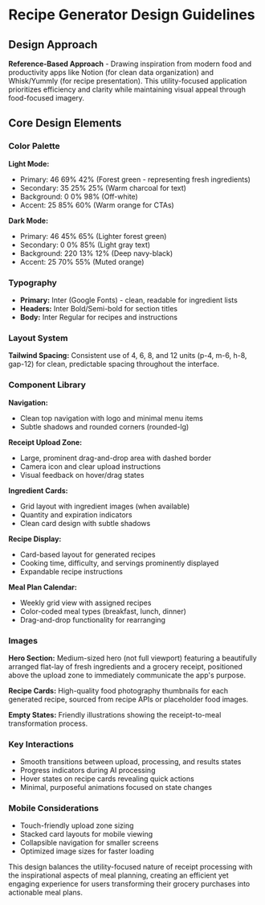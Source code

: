 # Recipe Generator Design Guidelines

## Design Approach
**Reference-Based Approach** - Drawing inspiration from modern food and productivity apps like Notion (for clean data organization) and Whisk/Yummly (for recipe presentation). This utility-focused application prioritizes efficiency and clarity while maintaining visual appeal through food-focused imagery.

## Core Design Elements

### Color Palette
**Light Mode:**
- Primary: 46 69% 42% (Forest green - representing fresh ingredients)
- Secondary: 35 25% 25% (Warm charcoal for text)
- Background: 0 0% 98% (Off-white)
- Accent: 25 85% 60% (Warm orange for CTAs)

**Dark Mode:**
- Primary: 46 45% 65% (Lighter forest green)
- Secondary: 0 0% 85% (Light gray text)
- Background: 220 13% 12% (Deep navy-black)
- Accent: 25 70% 55% (Muted orange)

### Typography
- **Primary:** Inter (Google Fonts) - clean, readable for ingredient lists
- **Headers:** Inter Bold/Semi-bold for section titles
- **Body:** Inter Regular for recipes and instructions

### Layout System
**Tailwind Spacing:** Consistent use of 4, 6, 8, and 12 units (p-4, m-6, h-8, gap-12) for clean, predictable spacing throughout the interface.

### Component Library

**Navigation:**
- Clean top navigation with logo and minimal menu items
- Subtle shadows and rounded corners (rounded-lg)

**Receipt Upload Zone:**
- Large, prominent drag-and-drop area with dashed border
- Camera icon and clear upload instructions
- Visual feedback on hover/drag states

**Ingredient Cards:**
- Grid layout with ingredient images (when available)
- Quantity and expiration indicators
- Clean card design with subtle shadows

**Recipe Display:**
- Card-based layout for generated recipes
- Cooking time, difficulty, and servings prominently displayed
- Expandable recipe instructions

**Meal Plan Calendar:**
- Weekly grid view with assigned recipes
- Color-coded meal types (breakfast, lunch, dinner)
- Drag-and-drop functionality for rearranging

### Images
**Hero Section:** Medium-sized hero (not full viewport) featuring a beautifully arranged flat-lay of fresh ingredients and a grocery receipt, positioned above the upload zone to immediately communicate the app's purpose.

**Recipe Cards:** High-quality food photography thumbnails for each generated recipe, sourced from recipe APIs or placeholder food images.

**Empty States:** Friendly illustrations showing the receipt-to-meal transformation process.

### Key Interactions
- Smooth transitions between upload, processing, and results states
- Progress indicators during AI processing
- Hover states on recipe cards revealing quick actions
- Minimal, purposeful animations focused on state changes

### Mobile Considerations
- Touch-friendly upload zone sizing
- Stacked card layouts for mobile viewing
- Collapsible navigation for smaller screens
- Optimized image sizes for faster loading

This design balances the utility-focused nature of receipt processing with the inspirational aspects of meal planning, creating an efficient yet engaging experience for users transforming their grocery purchases into actionable meal plans.